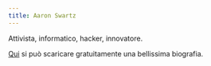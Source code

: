 ```yaml
---
title: Aaron Swartz
---
```


Attivista, informatico, hacker, innovatore.

[Qui](https://libri.unimi.it/index.php/milanoup/catalog/book/100) si può scaricare gratuitamente una bellissima biografia.

